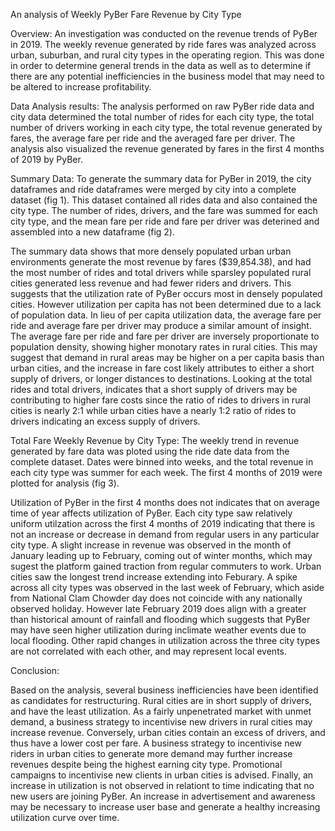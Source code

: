 An analysis of Weekly PyBer Fare Revenue by City Type

Overview: An investigation was conducted on the revenue trends of PyBer in 2019.  The weekly revenue generated by ride fares was analyzed across urban, suburban, and rural city types in the operating region.  This was done in order to determine general trends in the data as well as to determine if there are any potential inefficiencies in the business model that may need to be altered to increase profitability.

Data Analysis results: The analysis performed on raw PyBer ride data and city data determined the total number of rides for each city type, the total number of drivers working in each city type, the total revenue generated by fares, the average fare per ride and the averaged fare per driver. The analysis also visualized the revenue generated by fares in the first 4 months of 2019 by PyBer.

Summary Data: To generate the summary data for PyBer in 2019, the city dataframes and ride dataframes were merged by city into a complete dataset (fig 1). This dataset contained all rides data and also contained the city type.  The number of rides, drivers, and the fare was summed for each city type, and the mean fare per ride and fare per driver was deterined and assembled into a new dataframe (fig 2).


The summary data shows that more densely populated urban urban environments generate the most revenue by fares ($39,854.38), and had the most number of rides and total drivers while sparsley populated rural cities generated less revenue and had fewer riders and drivers.  This suggests that the utilization rate of PyBer occurs most in densely populated cities.  However utilization per capita has not been determined due to a lack of population data.  In lieu of per capita utilization data, the average fare per ride and average fare per driver may produce a similar amount of insight.  The average fare per ride and fare per driver are inversely proportionate to population density, showing higher monotary rates in rural cities.  This may suggest that demand in rural areas may be higher on a per capita basis than urban cities, and the increase in fare cost likely attributes to either a short supply of drivers, or longer distances to destinations.  Looking at the total rides and total drivers, indicates that a short supply of drivers may be contributing to higher fare costs since the ratio of rides to drivers in rural cities is nearly 2:1 while urban cities have a nearly 1:2 ratio of rides to drivers indicating an excess supply of drivers.

Total Fare Weekly Revenue by City Type: The weekly trend in revenue generated by fare data was ploted using the ride date data from the complete dataset.  Dates were binned into weeks, and the total revenue in each city type was summer for each week.  The first 4 months of 2019 were plotted for analysis (fig 3).



Utilization of PyBer in the first 4 months does not indicates that on average time of year affects utilization of PyBer.  Each city type saw relatively uniform utilzation across the first 4 months of 2019 indicating that there is not an increase or decrease in demand from regular users in any particular city type.  A slight increase in revenue was observed in the month of January leading up to February, coming out of winter months, which may sugest the platform gained traction from regular commuters to work.  Urban cities saw the longest trend increase extending into Feburary.  A spike across all city types was observed in the last week of February, which aside from National Clam Chowder day does not coincide with any nationally observed holiday.  However late February 2019 does align with a greater than historical amount of rainfall and flooding which suggests that PyBer may have seen higher utilization during inclimate weather events due to local flooding. Other rapid changes in utilization across the three city types are not correlated with each other, and may represent local events.

Conclusion:  

Based on the analysis, several business inefficiencies have been identified as candidates for restructuring.  Rural cities are in short supply of drivers, and have the least utilization.  As a fairly unpenetrated market with unmet demand, a business strategy to incentivise new drivers in rural cities may increase revenue.  Conversely, urban cities contain an excess of drivers, and thus have a lower cost per fare.  A business strategy to incentivise new riders in urban cities to generate more demand may further increase revenues despite being the highest earning city type.  Promotional campaigns to incentivise new clients in urban cities is advised.  Finally, an increase in utilization is not observed in relationt to time indicating that no new users are joining PyBer.  An increase in advertisement and awareness may be necessary to increase user base and generate a healthy increasing utilization curve over time.
